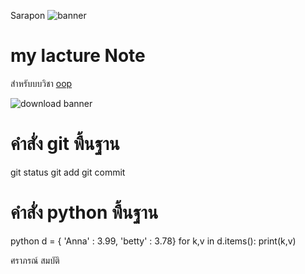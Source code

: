Sarapon
![banner](https://github.com/saraphon/saraphon.github.io/assets/159878806/4438b179-887b-4fd9-b0d6-fbbcf797d87d)

# my lacture Note

สำหรับบบวิชา [oop](https://saraphon.github.io)

![download banner](https://github.com/saraphon/saraphon.github.io/assets/159878806/9694551c-b9a1-469a-9331-46d55e6a3ce1)


# คำสั่ง git พื้นฐาน


git status
git add
git commit

# คำสั่ง python พื้นฐาน 

python
d = { 'Anna' : 3.99, 'betty' : 3.78}
for k,v in d.items():
  print(k,v)

ศราภรณ์ สมบัติ

